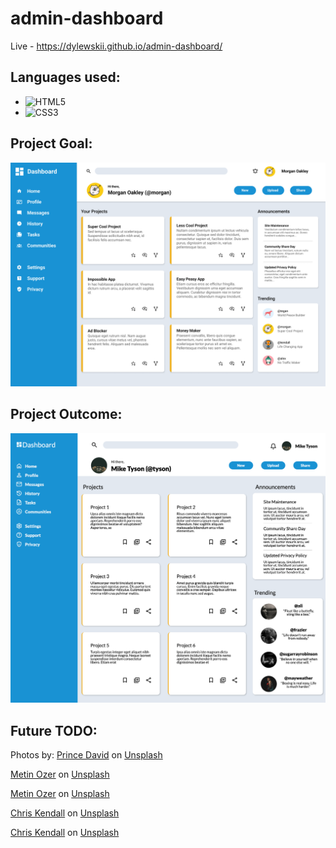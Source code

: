 # admin-dashboard

Live - https://dylewskii.github.io/admin-dashboard/


## Languages used:

- ![HTML5](https://img.shields.io/badge/html5-%23E34F26.svg?style=for-the-badge&logo=html5&logoColor=white)   
- ![CSS3](https://img.shields.io/badge/css3-%231572B6.svg?style=for-the-badge&logo=css3&logoColor=white)   


## Project Goal:
![Goal Image](assets/images/jpg-png/project-goal.png)

## Project Outcome:
![Outcome Image](assets/images/jpg-png/final-result.png)

## Future TODO:



Photos by: 
<a href="https://unsplash.com/@bravoprince?utm_content=creditCopyText&utm_medium=referral&utm_source=unsplash">Prince David</a> on <a href="https://unsplash.com/photos/MMKAbQPIXg8?utm_content=creditCopyText&utm_medium=referral&utm_source=unsplash">Unsplash</a>

<a href="https://unsplash.com/@metinozer?utm_content=creditCopyText&utm_medium=referral&utm_source=unsplash">Metin Ozer</a> on <a href="https://unsplash.com/photos/C5c1F9HT4-I?utm_content=creditCopyText&utm_medium=referral&utm_source=unsplash">Unsplash</a>

<a href="https://unsplash.com/@metinozer?utm_content=creditCopyText&utm_medium=referral&utm_source=unsplash">Metin Ozer</a> on <a href="https://unsplash.com/photos/Fu16LOwqqKE?utm_content=creditCopyText&utm_medium=referral&utm_source=unsplash">Unsplash</a>
  
<a href="https://unsplash.com/@chriskendall?utm_content=creditCopyText&utm_medium=referral&utm_source=unsplash">Chris Kendall</a> on <a href="https://unsplash.com/photos/sJ6az6-T1u8?utm_content=creditCopyText&utm_medium=referral&utm_source=unsplash">Unsplash</a>

<a href="https://unsplash.com/@chriskendall?utm_content=creditCopyText&utm_medium=referral&utm_source=unsplash">Chris Kendall</a> on <a href="https://unsplash.com/photos/sJ6az6-T1u8?utm_content=creditCopyText&utm_medium=referral&utm_source=unsplash">Unsplash</a>
  
  
